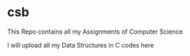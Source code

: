 # csb
This Repo contains all my Assignments of Computer Science

I will upload all my Data Structures in C codes here 
